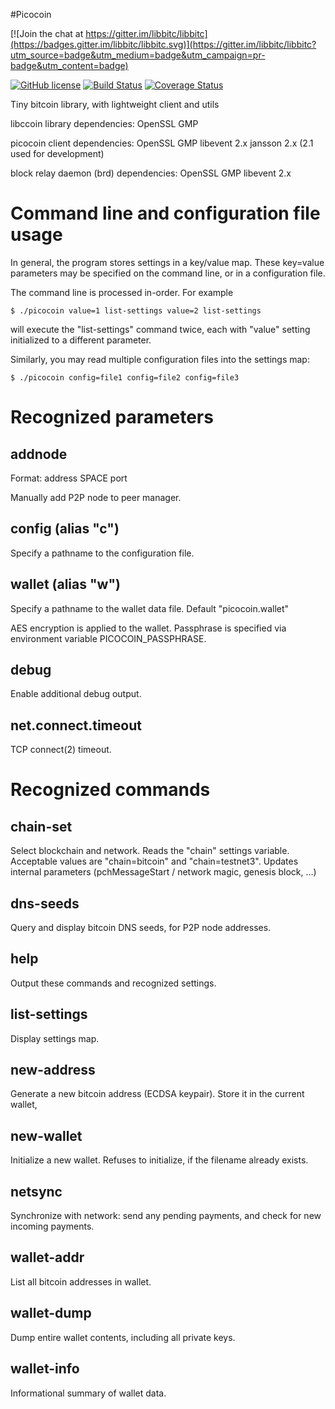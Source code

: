 #Picocoin

[![Join the chat at https://gitter.im/libbitc/libbitc](https://badges.gitter.im/libbitc/libbitc.svg)](https://gitter.im/libbitc/libbitc?utm_source=badge&utm_medium=badge&utm_campaign=pr-badge&utm_content=badge)

[![GitHub license](https://img.shields.io/badge/license-MIT-blue.svg)](https://raw.githubusercontent.com/jgarzik/picocoin/master/COPYING) [![Build Status](https://travis-ci.org/jgarzik/picocoin.svg?branch=master)](https://travis-ci.org/jgarzik/picocoin) [![Coverage Status](https://coveralls.io/repos/github/jgarzik/picocoin/badge.svg?branch=master)](https://coveralls.io/github/jgarzik/picocoin?branch=master)

Tiny bitcoin library, with lightweight client and utils

libccoin library dependencies:
	OpenSSL
	GMP

picocoin client dependencies:
	OpenSSL
	GMP
	libevent 2.x
	jansson 2.x (2.1 used for development)

block relay daemon (brd) dependencies:
	OpenSSL
	GMP
	libevent 2.x



Command line and configuration file usage
=========================================

In general, the program stores settings in a key/value map.  These key=value
parameters may be specified on the command line, or in a configuration file.

The command line is processed in-order.  For example

`$ ./picocoin value=1 list-settings value=2 list-settings`

will execute the "list-settings" command twice, each with "value" setting
initialized to a different parameter.

Similarly, you may read multiple configuration files into the settings map:

`$ ./picocoin config=file1 config=file2 config=file3`


Recognized parameters
=====================

addnode
------------------
Format: address SPACE port

Manually add P2P node to peer manager.


config (alias "c")
------------------
Specify a pathname to the configuration file.


wallet (alias "w")
------------------
Specify a pathname to the wallet data file.  Default "picocoin.wallet"

AES encryption is applied to the wallet.  Passphrase is specified via
environment variable PICOCOIN_PASSPHRASE.


debug
------------------
Enable additional debug output.

net.connect.timeout
------------------
TCP connect(2) timeout.


Recognized commands
===================

chain-set
---------
Select blockchain and network.  Reads the "chain" settings variable.
Acceptable values are "chain=bitcoin" and "chain=testnet3".  Updates
internal parameters (pchMessageStart / network magic, genesis block, ...)

dns-seeds
---------
Query and display bitcoin DNS seeds, for P2P node addresses.

help
----
Output these commands and recognized settings.

list-settings
-------------
Display settings map.

new-address
-----------
Generate a new bitcoin address (ECDSA keypair).  Store it in the current
wallet, 

new-wallet
----------
Initialize a new wallet.  Refuses to initialize, if the filename already
exists.

netsync
-------
Synchronize with network: send any pending payments, and check for
new incoming payments.

wallet-addr
-----------
List all bitcoin addresses in wallet.

wallet-dump
-----------
Dump entire wallet contents, including all private keys.

wallet-info
-----------
Informational summary of wallet data.

